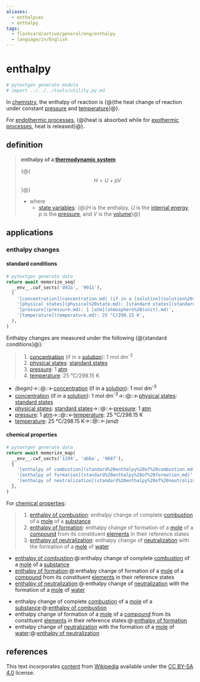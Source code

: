 ```yaml
---
aliases:
  - enthalpies
  - enthalpy
tags:
  - flashcard/active/general/eng/enthalpy
  - language/in/English
---
```


# enthalpy

```Python
# pytextgen generate module
# import ../../../tools/utility.py.md
```

In [chemistry](chemistry.md), the enthalpy of reaction is {@{the heat change of reaction under constant [pressure](pressure.md) and [temperature](temperature.md)}@}. <!--SR:!2025-12-16,628,270-->

For [endothermic processes](endothermic%20process.md), {@{heat is absorbed while for [exothermic processes](exothermic%20process.md), heat is released}@}. <!--SR:!2031-11-15,2402,330-->

## definition

> __enthalpy of a [thermodynamic system](thermodynamic%20system.md)__
>
> {@{$$H = U + pV$$}@}
>
> - where
>   - [state variables](state%20variable.md): {@{$H$ is the enthalpy, $U$ is the [internal energy](internal%20energy.md), $p$ is the [pressure](pressure.md), and $V$ is the [volume](volume.md)}@} <!--SR:!2025-11-06,376,334!2031-05-31,2187,394-->

## applications

### enthalpy changes

#### standard conditions

```Python
# pytextgen generate data
return await memorize_seq(
  __env__.cwf_sects('d92a', '9911'),
  (
    '[concentration](concentration.md) (if in a [solution](solution%20(chemistry).md)): 1 mol dm<sup>-3</sup>',
    '[physical states](physical%20state.md): [standard states](standard%20state.md)',
    '[pressure](pressure.md): 1 [atm](atmosphere%20(unit).md)',
    '[temperature](temperature.md): 25 °C/298.15 K',
  ),
)
```

Enthalpy changes are measured under the following {@{standard conditions}@}: <!--SR:!2028-08-12,1527,350-->

<!--pytextgen generate section="d92a"--><!-- The following content is generated at 2023-04-01T23:56:04.117433+08:00. Any edits will be overridden! -->

> 1. [concentration](concentration.md) (if in a [solution](solution%20(chemistry).md)): 1 mol dm<sup>-3</sup>
> 2. [physical states](physical%20state.md): [standard states](standard%20state.md)
> 3. [pressure](pressure.md): 1 [atm](atmosphere%20(unit).md)
> 4. [temperature](temperature.md): 25 °C/298.15 K

<!--/pytextgen-->

<!--pytextgen generate section="9911"--><!-- The following content is generated at 2024-01-04T20:17:51.631097+08:00. Any edits will be overridden! -->

- _(begin)_→::@::←[concentration](concentration.md) (if in a [solution](solution%20(chemistry).md)): 1 mol dm<sup>-3</sup> <!--SR:!2027-02-24,862,298!2028-11-01,1600,358-->
- [concentration](concentration.md) (if in a [solution](solution%20(chemistry).md)): 1 mol dm<sup>-3</sup>→::@::←[physical states](physical%20state.md): [standard states](standard%20state.md) <!--SR:!2027-06-24,1111,330!2026-04-18,515,310-->
- [physical states](physical%20state.md): [standard states](standard%20state.md)→::@::←[pressure](pressure.md): 1 [atm](atmosphere%20(unit).md) <!--SR:!2026-03-14,746,318!2028-12-02,1389,298-->
- [pressure](pressure.md): 1 [atm](atmosphere%20(unit).md)→::@::←[temperature](temperature.md): 25 °C/298.15 K <!--SR:!2033-09-12,2894,330!2027-05-09,914,290-->
- [temperature](temperature.md): 25 °C/298.15 K→::@::←_(end)_ <!--SR:!2027-08-25,1165,338!2026-04-23,567,258-->

<!--/pytextgen-->

#### chemical properties

```Python
# pytextgen generate data
return await memorize_map(
  __env__.cwf_sects('1294', 'abba', '9687'),
  {
    '[enthalpy of combustion](standard%20enthalpy%20of%20combustion.md)': 'enthalpy change of complete [combustion](combustion.md) of a [mole](mole%20(unit).md) of a [substance](chemical%20substance.md)',
    '[enthalpy of formation](standard%20enthalpy%20of%20formation.md)': 'enthalpy change of formation of a [mole](mole%20(unit).md) of a [compound](chemical%20compound.md) from its constituent [elements](chemical%20element.md) in their reference states',
    '[enthalpy of neutralization](standard%20enthalpy%20of%20neutralization.md)': 'enthalpy change of [neutralization](neutralization%20(chemistry).md) with the formation of a [mole](mole%20(unit).md) of [water](water.md)',
  },
)
```

For [chemical properties](chemical%20property.md):

<!--pytextgen generate section="1294"--><!-- The following content is generated at 2023-04-02T00:13:11.400053+08:00. Any edits will be overridden! -->

> 1. [enthalpy of combustion](standard%20enthalpy%20of%20combustion.md): enthalpy change of complete [combustion](combustion.md) of a [mole](mole%20(unit).md) of a [substance](chemical%20substance.md)
> 2. [enthalpy of formation](standard%20enthalpy%20of%20formation.md): enthalpy change of formation of a [mole](mole%20(unit).md) of a [compound](chemical%20compound.md) from its constituent [elements](chemical%20element.md) in their reference states
> 3. [enthalpy of neutralization](standard%20enthalpy%20of%20neutralization.md): enthalpy change of [neutralization](neutralization%20(chemistry).md) with the formation of a [mole](mole%20(unit).md) of [water](water.md)

<!--/pytextgen-->

<!--pytextgen generate section="abba"--><!-- The following content is generated at 2024-01-04T20:17:51.719624+08:00. Any edits will be overridden! -->

- [enthalpy of combustion](standard%20enthalpy%20of%20combustion.md):@:enthalpy change of complete [combustion](combustion.md) of a [mole](mole%20(unit).md) of a [substance](chemical%20substance.md) <!--SR:!2032-12-21,2697,330-->
- [enthalpy of formation](standard%20enthalpy%20of%20formation.md):@:enthalpy change of formation of a [mole](mole%20(unit).md) of a [compound](chemical%20compound.md) from its constituent [elements](chemical%20element.md) in their reference states <!--SR:!2029-01-16,1392,290-->
- [enthalpy of neutralization](standard%20enthalpy%20of%20neutralization.md):@:enthalpy change of [neutralization](neutralization%20(chemistry).md) with the formation of a [mole](mole%20(unit).md) of [water](water.md) <!--SR:!2026-01-19,724,318-->

<!--/pytextgen-->

<!--pytextgen generate section="9687"--><!-- The following content is generated at 2024-01-04T20:17:51.682615+08:00. Any edits will be overridden! -->

- enthalpy change of complete [combustion](combustion.md) of a [mole](mole%20(unit).md) of a [substance](chemical%20substance.md):@:[enthalpy of combustion](standard%20enthalpy%20of%20combustion.md) <!--SR:!2028-10-28,1597,358-->
- enthalpy change of formation of a [mole](mole%20(unit).md) of a [compound](chemical%20compound.md) from its constituent [elements](chemical%20element.md) in their reference states:@:[enthalpy of formation](standard%20enthalpy%20of%20formation.md) <!--SR:!2028-11-12,1609,358-->
- enthalpy change of [neutralization](neutralization%20(chemistry).md) with the formation of a [mole](mole%20(unit).md) of [water](water.md):@:[enthalpy of neutralization](standard%20enthalpy%20of%20neutralization.md) <!--SR:!2028-10-21,1591,358-->

<!--/pytextgen-->

## references

This text incorporates [content](https://en.wikipedia.org/wiki/enthalpy) from [Wikipedia](Wikipedia.md) available under the [CC BY-SA 4.0](https://creativecommons.org/licenses/by-sa/4.0/) license.
